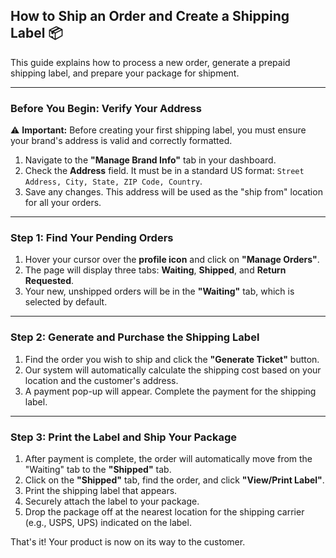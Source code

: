 
## How to Ship an Order and Create a Shipping Label 📦

This guide explains how to process a new order, generate a prepaid shipping label, and prepare your package for shipment.

---

### Before You Begin: Verify Your Address

⚠️ **Important:** Before creating your first shipping label, you must ensure your brand's address is valid and correctly formatted.

1.  Navigate to the **"Manage Brand Info"** tab in your dashboard.
2.  Check the **Address** field. It must be in a standard US format: `Street Address, City, State, ZIP Code, Country`.
3.  Save any changes. This address will be used as the "ship from" location for all your orders.

---

### Step 1: Find Your Pending Orders

1.  Hover your cursor over the **profile icon** and click on **"Manage Orders"**.
2.  The page will display three tabs: **Waiting**, **Shipped**, and **Return Requested**.
3.  Your new, unshipped orders will be in the **"Waiting"** tab, which is selected by default.



---

### Step 2: Generate and Purchase the Shipping Label

1.  Find the order you wish to ship and click the **"Generate Ticket"** button.
2.  Our system will automatically calculate the shipping cost based on your location and the customer's address.
3.  A payment pop-up will appear. Complete the payment for the shipping label.

---

### Step 3: Print the Label and Ship Your Package

1.  After payment is complete, the order will automatically move from the "Waiting" tab to the **"Shipped"** tab.
2.  Click on the **"Shipped"** tab, find the order, and click **"View/Print Label"**.
3.  Print the shipping label that appears.
4.  Securely attach the label to your package.
5.  Drop the package off at the nearest location for the shipping carrier (e.g., USPS, UPS) indicated on the label.

That's it! Your product is now on its way to the customer.